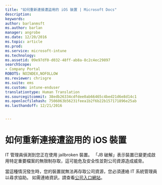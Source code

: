```yaml
---
title: "如何重新連接遭盜用的 iOS 裝置 | Microsoft Docs"
description: 
keywords: 
author: barlanmsft
ms.author: barlan
manager: angrobe
ms.date: 12/20/2016
ms.topic: article
ms.prod: 
ms.service: microsoft-intune
ms.technology: 
ms.assetid: 09e97df0-d032-48ff-ab8a-8c2c4ec29897
searchScope:
- Company Portal
ROBOTS: NOINDEX,NOFOLLOW
ms.reviewer: chrisgre
ms.suite: ems
ms.custom: intune-enduser
translationtype: Human Translation
ms.sourcegitcommit: 38edb26334cdfdee0ab66465c4bed21d6e8d14c1
ms.openlocfilehash: 7506063b56231feea1b2f6b22b157171896e25ab
ms.lasthandoff: 12/21/2016


---
```


# <a name="how-to-reconnect-a-compromised-ios-device"></a>如何重新連接遭盜用的 iOS 裝置

IT 管理員偵測到您正在使用 jailbroken 裝置。 「JB 破解」表示裝置已變更成啟用特定重要檔案的無限制存取，這可能危及安全性並對公司資源造成威脅。

當這種情況發生時，您的裝置就無法再存取公司資源，您必須連絡 IT 系統管理員以尋求協助。 如需連絡資訊，請查看[公司入口網站](http://portal.manage.microsoft.com)。

